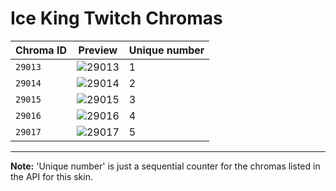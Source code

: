 # Ice King Twitch Chromas

| Chroma ID | Preview | Unique number |
|---|---|---|
| `29013` | ![29013](https://raw.communitydragon.org/latest/plugins/rcp-be-lol-game-data/global/default/v1/champion-chroma-images/29/29013.png) | 1 |
| `29014` | ![29014](https://raw.communitydragon.org/latest/plugins/rcp-be-lol-game-data/global/default/v1/champion-chroma-images/29/29014.png) | 2 |
| `29015` | ![29015](https://raw.communitydragon.org/latest/plugins/rcp-be-lol-game-data/global/default/v1/champion-chroma-images/29/29015.png) | 3 |
| `29016` | ![29016](https://raw.communitydragon.org/latest/plugins/rcp-be-lol-game-data/global/default/v1/champion-chroma-images/29/29016.png) | 4 |
| `29017` | ![29017](https://raw.communitydragon.org/latest/plugins/rcp-be-lol-game-data/global/default/v1/champion-chroma-images/29/29017.png) | 5 |

---

**Note:** 'Unique number' is just a sequential counter for the chromas listed in the API for this skin.